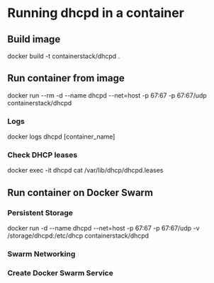 # Running dhcpd in a container

## Build image
docker build -t containerstack/dhcpd .

## Run container from image
docker run --rm -d --name dhcpd --net=host -p 67:67 -p 67:67/udp containerstack/dhcpd

### Logs
docker logs dhcpd [container_name]

### Check DHCP leases
docker exec -it dhcpd cat /var/lib/dhcp/dhcpd.leases


## Run container on Docker Swarm

### Persistent Storage
docker run -d --name dhcpd --net=host -p 67:67 -p 67:67/udp -v /storage/dhcpd:/etc/dhcp containerstack/dhcpd

### Swarm Networking

### Create Docker Swarm Service
